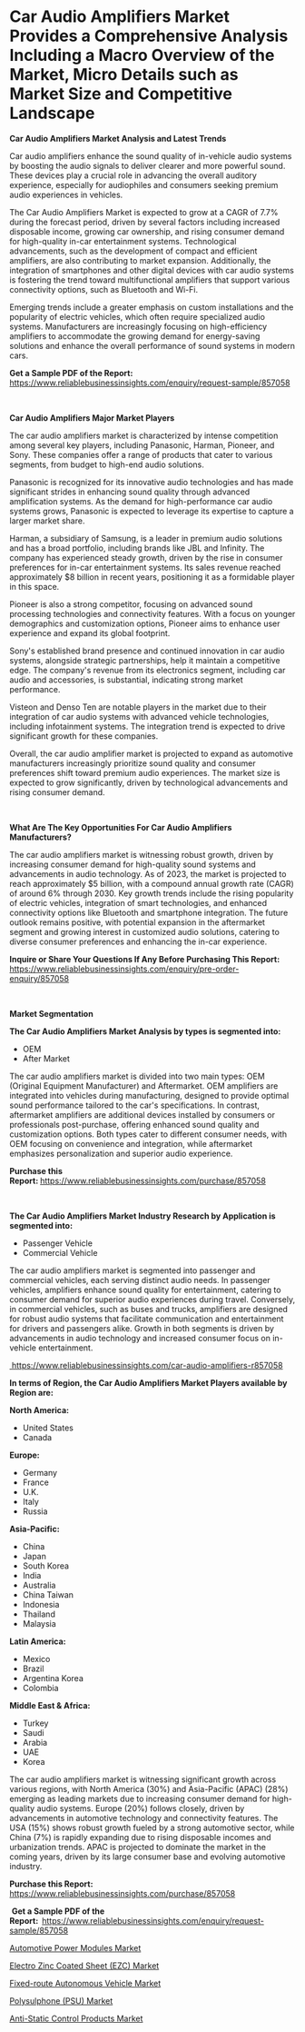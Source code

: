 <p><h1>Car Audio Amplifiers Market Provides a Comprehensive Analysis Including a Macro Overview of the Market, Micro Details such as Market Size and Competitive Landscape</h1></p><p><strong>Car Audio Amplifiers Market Analysis and Latest Trends</strong></p>
<p><p>Car audio amplifiers enhance the sound quality of in-vehicle audio systems by boosting the audio signals to deliver clearer and more powerful sound. These devices play a crucial role in advancing the overall auditory experience, especially for audiophiles and consumers seeking premium audio experiences in vehicles. </p><p>The Car Audio Amplifiers Market is expected to grow at a CAGR of 7.7% during the forecast period, driven by several factors including increased disposable income, growing car ownership, and rising consumer demand for high-quality in-car entertainment systems. Technological advancements, such as the development of compact and efficient amplifiers, are also contributing to market expansion. Additionally, the integration of smartphones and other digital devices with car audio systems is fostering the trend toward multifunctional amplifiers that support various connectivity options, such as Bluetooth and Wi-Fi. </p><p>Emerging trends include a greater emphasis on custom installations and the popularity of electric vehicles, which often require specialized audio systems. Manufacturers are increasingly focusing on high-efficiency amplifiers to accommodate the growing demand for energy-saving solutions and enhance the overall performance of sound systems in modern cars.</p></p>
<p><strong>Get a Sample PDF of the Report:&nbsp;</strong> <a href="https://www.reliablebusinessinsights.com/enquiry/request-sample/857058?utm_campaign=1727&utm_medium=2&utm_source=Github&utm_content=ia&utm_term=02112024&utm_id=car-audio-amplifiers">https://www.reliablebusinessinsights.com/enquiry/request-sample/857058</a></p>
<p>&nbsp;</p>
<p><strong>Car Audio Amplifiers Major Market Players</strong></p>
<p><p>The car audio amplifiers market is characterized by intense competition among several key players, including Panasonic, Harman, Pioneer, and Sony. These companies offer a range of products that cater to various segments, from budget to high-end audio solutions. </p><p>Panasonic is recognized for its innovative audio technologies and has made significant strides in enhancing sound quality through advanced amplification systems. As the demand for high-performance car audio systems grows, Panasonic is expected to leverage its expertise to capture a larger market share. </p><p>Harman, a subsidiary of Samsung, is a leader in premium audio solutions and has a broad portfolio, including brands like JBL and Infinity. The company has experienced steady growth, driven by the rise in consumer preferences for in-car entertainment systems. Its sales revenue reached approximately $8 billion in recent years, positioning it as a formidable player in this space.</p><p>Pioneer is also a strong competitor, focusing on advanced sound processing technologies and connectivity features. With a focus on younger demographics and customization options, Pioneer aims to enhance user experience and expand its global footprint. </p><p>Sony's established brand presence and continued innovation in car audio systems, alongside strategic partnerships, help it maintain a competitive edge. The company's revenue from its electronics segment, including car audio and accessories, is substantial, indicating strong market performance.</p><p>Visteon and Denso Ten are notable players in the market due to their integration of car audio systems with advanced vehicle technologies, including infotainment systems. The integration trend is expected to drive significant growth for these companies.</p><p>Overall, the car audio amplifier market is projected to expand as automotive manufacturers increasingly prioritize sound quality and consumer preferences shift toward premium audio experiences. The market size is expected to grow significantly, driven by technological advancements and rising consumer demand.</p></p>
<p>&nbsp;</p>
<p><strong>What Are The Key Opportunities For Car Audio Amplifiers Manufacturers?</strong></p>
<p><p>The car audio amplifiers market is witnessing robust growth, driven by increasing consumer demand for high-quality sound systems and advancements in audio technology. As of 2023, the market is projected to reach approximately $5 billion, with a compound annual growth rate (CAGR) of around 6% through 2030. Key growth trends include the rising popularity of electric vehicles, integration of smart technologies, and enhanced connectivity options like Bluetooth and smartphone integration. The future outlook remains positive, with potential expansion in the aftermarket segment and growing interest in customized audio solutions, catering to diverse consumer preferences and enhancing the in-car experience.</p></p>
<p><strong>Inquire or Share Your Questions If Any Before Purchasing This Report:</strong> <a href="https://www.reliablebusinessinsights.com/enquiry/pre-order-enquiry/857058?utm_campaign=1727&utm_medium=2&utm_source=Github&utm_content=ia&utm_term=02112024&utm_id=car-audio-amplifiers">https://www.reliablebusinessinsights.com/enquiry/pre-order-enquiry/857058</a></p>
<p>&nbsp;</p>
<p><strong>Market Segmentation</strong></p>
<p><strong>The Car Audio Amplifiers Market Analysis by types is segmented into:</strong></p>
<p><ul><li>OEM</li><li>After Market</li></ul></p>
<p><p>The car audio amplifiers market is divided into two main types: OEM (Original Equipment Manufacturer) and Aftermarket. OEM amplifiers are integrated into vehicles during manufacturing, designed to provide optimal sound performance tailored to the car's specifications. In contrast, aftermarket amplifiers are additional devices installed by consumers or professionals post-purchase, offering enhanced sound quality and customization options. Both types cater to different consumer needs, with OEM focusing on convenience and integration, while aftermarket emphasizes personalization and superior audio experience.</p></p>
<p><strong>Purchase this Report:&nbsp;</strong><a href="https://www.reliablebusinessinsights.com/purchase/857058?utm_campaign=1727&utm_medium=2&utm_source=Github&utm_content=ia&utm_term=02112024&utm_id=car-audio-amplifiers">https://www.reliablebusinessinsights.com/purchase/857058</a></p>
<p>&nbsp;</p>
<p><strong>The Car Audio Amplifiers Market Industry Research by Application is segmented into:</strong></p>
<p><ul><li>Passenger Vehicle</li><li>Commercial Vehicle</li></ul></p>
<p><p>The car audio amplifiers market is segmented into passenger and commercial vehicles, each serving distinct audio needs. In passenger vehicles, amplifiers enhance sound quality for entertainment, catering to consumer demand for superior audio experiences during travel. Conversely, in commercial vehicles, such as buses and trucks, amplifiers are designed for robust audio systems that facilitate communication and entertainment for drivers and passengers alike. Growth in both segments is driven by advancements in audio technology and increased consumer focus on in-vehicle entertainment.</p></p>
<p><a href="https://www.reliablebusinessinsights.com/car-audio-amplifiers-r857058?utm_campaign=1727&utm_medium=2&utm_source=Github&utm_content=ia&utm_term=02112024&utm_id=car-audio-amplifiers">&nbsp;https://www.reliablebusinessinsights.com/car-audio-amplifiers-r857058</a></p>
<p><strong>In terms of Region, the Car Audio Amplifiers Market Players available by Region are:</strong></p>
<p>
    <p> <strong> North America: </strong>
        <ul>
            <li>United States</li>
            <li>Canada</li>
        </ul>
        </p> 
    <p> <strong> Europe: </strong>
        <ul>
            <li>Germany</li>
            <li>France</li>
            <li>U.K.</li>
            <li>Italy</li>
            <li>Russia</li>
        </ul>
        </p> 
    <p> <strong> Asia-Pacific: </strong>
        <ul>
            <li>China</li>
            <li>Japan</li>
            <li>South Korea</li>
            <li>India</li>
            <li>Australia</li>
            <li>China Taiwan</li>
            <li>Indonesia</li>
            <li>Thailand</li>
            <li>Malaysia</li>
        </ul>
        </p> 
    <p> <strong> Latin America: </strong>
        <ul>
            <li>Mexico</li>
            <li>Brazil</li>
            <li>Argentina Korea</li>
            <li>Colombia</li>
        </ul>
        </p> 
    <p> <strong> Middle East & Africa: </strong>
        <ul>
            <li>Turkey</li>
            <li>Saudi</li>
            <li>Arabia</li>
            <li>UAE</li>
            <li>Korea</li>
        </ul>
    </p>
    </p>
<p><p>The car audio amplifiers market is witnessing significant growth across various regions, with North America (30%) and Asia-Pacific (APAC) (28%) emerging as leading markets due to increasing consumer demand for high-quality audio systems. Europe (20%) follows closely, driven by advancements in automotive technology and connectivity features. The USA (15%) shows robust growth fueled by a strong automotive sector, while China (7%) is rapidly expanding due to rising disposable incomes and urbanization trends. APAC is projected to dominate the market in the coming years, driven by its large consumer base and evolving automotive industry.</p></p>
<p><strong>Purchase this Report: </strong><a href="https://www.reliablebusinessinsights.com/purchase/857058?utm_campaign=1727&utm_medium=2&utm_source=Github&utm_content=ia&utm_term=02112024&utm_id=car-audio-amplifiers">https://www.reliablebusinessinsights.com/purchase/857058</a></p>
<p>&nbsp;<strong>Get a Sample PDF of the Report:&nbsp;&nbsp;</strong><a href="https://www.reliablebusinessinsights.com/enquiry/request-sample/857058?utm_campaign=1727&utm_medium=2&utm_source=Github&utm_content=ia&utm_term=02112024&utm_id=car-audio-amplifiers">https://www.reliablebusinessinsights.com/enquiry/request-sample/857058</a></p>
<p><strong></strong></p>
<p><p><a href="https://github.com/RunaHaque64/Market-Research-Report-List-1/blob/main/automotive-power-modules-market.md?utm_campaign=1727&utm_medium=2&utm_source=Github&utm_content=ia&utm_term=02112024&utm_id=car-audio-amplifiers">Automotive Power Modules Market</a></p><p><a href="https://www.linkedin.com/pulse/global-electro-zinc-coated-sheet-ezc-market-opportunities-gmyee?utm_campaign=1727&utm_medium=2&utm_source=Github&utm_content=ia&utm_term=02112024&utm_id=car-audio-amplifiers">Electro Zinc Coated Sheet (EZC) Market</a></p><p><a href="https://www.linkedin.com/pulse/global-fixed-route-autonomous-vehicle-market-share-growth-opportunities-yhgfe?utm_campaign=1727&utm_medium=2&utm_source=Github&utm_content=ia&utm_term=02112024&utm_id=car-audio-amplifiers">Fixed-route Autonomous Vehicle Market</a></p><p><a href="https://www.linkedin.com/pulse/global-polysulphone-psu-market-forecast-2024-2031-qgsde?utm_campaign=1727&utm_medium=2&utm_source=Github&utm_content=ia&utm_term=02112024&utm_id=car-audio-amplifiers">Polysulphone (PSU) Market</a></p><p><a href="https://www.linkedin.com/pulse/market-forecasting-change-global-anti-static-control-k4uce?utm_campaign=1727&utm_medium=2&utm_source=Github&utm_content=ia&utm_term=02112024&utm_id=car-audio-amplifiers">Anti-Static Control Products Market</a></p></p>
